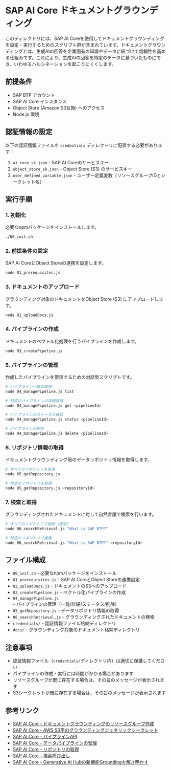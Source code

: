 # SAP AI Core ドキュメントグラウンディング

このディレクトリには、SAP AI Coreを使用してドキュメントグラウンディングを設定・実行するためのスクリプト群が含まれています。ドキュメントグラウンディングとは、生成AIの回答を企業固有の知識やデータに紐づけて信頼性を高める仕組みです。これにより、生成AIの回答を特定のデータに基づいたものにでき、いわゆるハルシネーションを起こりにくくします。

## 前提条件

- SAP BTP アカウント
- SAP AI Core インスタンス
- Object Store (Amazon S3互換) へのアクセス
- Node.js 環境

## 認証情報の設定

以下の認証情報ファイルを `credentials` ディレクトリに配置する必要があります：

1. `ai_core_sk.json` - SAP AI Coreのサービスキー
2. `object_store_sk.json` - Object Store (S3) のサービスキー
3. `user_defined_variable.json` - ユーザー定義変数（リソースグループIDとシークレット名）

## 実行手順

### 1. 初期化

必要なnpmパッケージをインストールします。

```bash
./00_init.sh
```

### 2. 前提条件の設定

SAP AI CoreとObject Storeの連携を設定します。

```bash
node 01_prerequisites.js
```

### 3. ドキュメントのアップロード

グラウンディング対象のドキュメントをObject Store (S3) にアップロードします。

```bash
node 02_uploadDocs.js
```

### 4. パイプラインの作成

ドキュメントのベクトル化処理を行うパイプラインを作成します。

```bash
node 03_createPipeline.js
```

### 5. パイプラインの管理

作成したパイプラインを管理するための対話型スクリプトです。

```bash
# パイプライン一覧の取得
node 04_managePipeline.js list

# 特定のパイプラインの詳細取得
node 04_managePipeline.js get <pipelineId>

# パイプラインのステータス確認
node 04_managePipeline.js status <pipelineId>

# パイプラインの削除
node 04_managePipeline.js delete <pipelineId>
```

### 6. リポジトリ情報の取得

ドキュメントグラウンディング用のデータリポジトリ情報を取得します。

```bash
# すべてのリポジトリを取得
node 05_getRepository.js

# 特定のリポジトリを取得
node 05_getRepository.js <repositoryId>
```

### 7. 検索と取得

グラウンディングされたドキュメントに対して自然言語で検索を行います。

```bash
# すべてのリポジトリで検索（推奨）
node 06_searchRetrieval.js "What is SAP BTP?"

# 特定のリポジトリで検索
node 06_searchRetrieval.js "What is SAP BTP?" <repositoryId>
```

## ファイル構成

- `00_init.sh` - 必要なnpmパッケージをインストール
- `01_prerequisites.js` - SAP AI CoreとObject Storeの連携設定
- `02_uploadDocs.js` - ドキュメントのS3へのアップロード
- `03_createPipeline.js` - ベクトル化パイプラインの作成
- `04_managePipeline.js` - パイプラインの管理（一覧/詳細/ステータス/削除）
- `05_getRepository.js` - データリポジトリ情報の取得
- `06_searchRetrieval.js` - グラウンディングされたドキュメントの検索
- `credentials/` - 認証情報ファイル格納ディレクトリ
- `docs/` - グラウンディング対象のドキュメント格納ディレクトリ

## 注意事項

- 認証情報ファイル（`credentials/`ディレクトリ内）は適切に保護してください
- パイプラインの作成・実行には時間がかかる場合があります
- リソースグループが既に存在する場合は、その旨のメッセージが表示されます
- S3シークレットが既に存在する場合は、その旨のメッセージが表示されます

## 参考リンク

- [SAP AI Core - ドキュメントグラウンディングのリソースグループ作成](https://help.sap.com/docs/sap-ai-core/sap-ai-core-service-guide/create-resource-group-for-ai-data-management)
- [SAP AI Core - AWS S3用のグラウンディングジェネリックシークレット](https://help.sap.com/docs/sap-ai-core/sap-ai-core-service-guide/grounding-generic-secrets-for-aws-s3)
- [SAP AI Core - パイプラインAPI](https://help.sap.com/docs/sap-ai-core/sap-ai-core-service-guide/pipeline-api)
- [SAP AI Core - データパイプラインの管理](https://help.sap.com/docs/sap-ai-core/sap-ai-core-service-guide/manage-data-pipelines)
- [SAP AI Core - リポジトリの取得](https://help.sap.com/docs/sap-ai-core/sap-ai-core-service-guide/get-a-repository)
- [SAP AI Core - 検索呼び出し](https://help.sap.com/docs/sap-ai-core/sap-ai-core-service-guide/retrieval-search-call)
- [SAP AI Core - Generative AI Hubの新機能Groundingを解き明かす](https://community.sap.com/t5/technology-blogs-by-sap/sap-ai-core-generative-ai-hub%E3%81%AE%E6%96%B0%E6%A9%9F%E8%83%BDgrounding%E3%82%92%E8%A7%A3%E3%81%8D%E6%98%8E%E3%81%8B%E3%81%99/ba-p/14065096)
